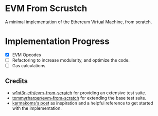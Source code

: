 # EVM From Scrustch

A minimal implementation of the Ethereum Virtual Machine, from scratch.

# Implementation Progress

- [X] EVM Opcodes
- [ ] Refactoring to increase modularity, and optimize the code.
- [ ] Gas calculations.

## Credits

- [w1nt3r-eth/evm-from-scratch](https://github.com/w1nt3r-eth/evm-from-scratch) for providing an extensive test suite.
- [tommyrharper/evm-from-scratch](https://github.com/tommyrharper/evm-from-scratch/tree/main?tab=readme-ov-file) for extending the base test suite.
- [karmakoma's post](https://karmacoma.notion.site/Building-an-EVM-from-scratch-part-1-the-execution-context-c28ebb4200c94f6fb75948a5feffc686) as inspiration and a helpful reference to get started with the implementation.
